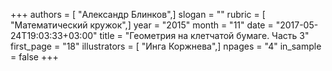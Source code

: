 +++
authors = [ "Александр Блинков",]
slogan = ""
rubric = [ "Математический кружок",]
year = "2015"
month = "11"
date = "2017-05-24T19:03:33+03:00"
title = "Геометрия на клетчатой бумаге. Часть 3"
first_page = "18"
illustrators = [ "Инга Коржнева",]
npages = "4"
in_sample = false
+++
